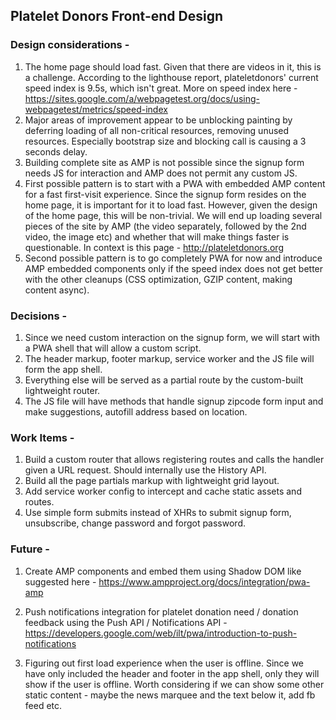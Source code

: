 ## Platelet Donors Front-end Design

### Design considerations -

1. The home page should load fast. Given that there are videos in it, this is a challenge. According to the lighthouse report, plateletdonors' current speed index is 9.5s, which isn't great. More on speed index here - https://sites.google.com/a/webpagetest.org/docs/using-webpagetest/metrics/speed-index
2. Major areas of improvement appear to be unblocking painting by deferring loading of all non-critical resources, removing unused resources. Especially bootstrap size and blocking call is causing a 3 seconds delay.
3. Building complete site as AMP is not possible since the signup form needs JS for interaction and AMP does not permit any custom JS.
4. First possible pattern is to start with a PWA with embedded AMP content for a fast first-visit experience. Since the signup form resides on the home page, it is important for it to load fast. However, given the design of the home page, this will be non-trivial. We will end up loading several pieces of the site by AMP (the video separately, followed by the 2nd video, the image etc) and whether that will make things faster is questionable. In context is this page - http://plateletdonors.org
5. Second possible pattern is to go completely PWA for now and introduce AMP embedded components only if the speed index does not get better with the other cleanups (CSS optimization, GZIP content, making content async).


### Decisions -
1. Since we need custom interaction on the signup form, we will start with a PWA shell that will allow a custom script.
2. The header markup, footer markup, service worker and the JS file will form the app shell.
3. Everything else will be served as a partial route by the custom-built lightweight router.
4. The JS file will have methods that handle signup zipcode form input and make suggestions, autofill address based on location.


### Work Items -

1. Build a custom router that allows registering routes and calls the handler given a URL request. Should internally use the History API.
2. Build all the page partials markup with lightweight grid layout.
3. Add service worker config to intercept and cache static assets and routes.
4. Use simple form submits instead of XHRs to submit signup form, unsubscribe, change password and forgot password.


### Future -

1. Create AMP components and embed them using Shadow DOM like suggested here - https://www.ampproject.org/docs/integration/pwa-amp

2. Push notifications integration for platelet donation need / donation feedback using the Push API / Notifications API - https://developers.google.com/web/ilt/pwa/introduction-to-push-notifications

3. Figuring out first load experience when the user is offline. Since we have only included the header and footer in the app shell, only they will show if the user is offline. Worth considering if we can show some other static content - maybe the news marquee and the text below it, add fb feed etc.
